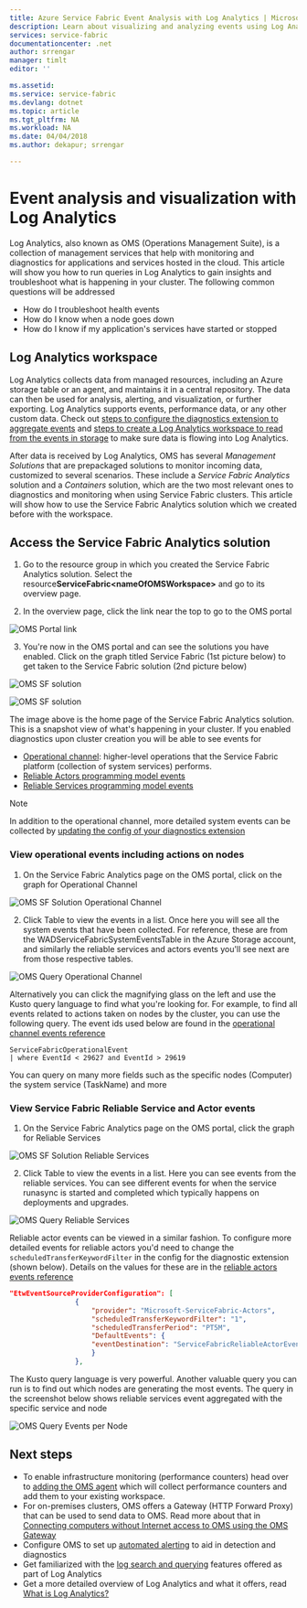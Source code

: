 ```yaml
---
title: Azure Service Fabric Event Analysis with Log Analytics | Microsoft Docs
description: Learn about visualizing and analyzing events using Log Analytics for monitoring and diagnostics of Azure Service Fabric clusters.
services: service-fabric
documentationcenter: .net
author: srrengar
manager: timlt
editor: ''

ms.assetid:
ms.service: service-fabric
ms.devlang: dotnet
ms.topic: article
ms.tgt_pltfrm: NA
ms.workload: NA
ms.date: 04/04/2018
ms.author: dekapur; srrengar

---
```


# Event analysis and visualization with Log Analytics

Log Analytics, also known as OMS (Operations Management Suite), is a collection of management services that help with monitoring and diagnostics for applications and services hosted in the cloud. This article will show you how to run queries in Log Analytics to gain insights and troubleshoot what is happening in your cluster. The following common questions will be addressed

* How do I troubleshoot health events
* How do I know when a node goes down
* How do I know if my application's services have started or stopped

## Log Analytics workspace

Log Analytics collects data from managed resources, including an Azure storage table or an agent, and maintains it in a central repository. The data can then be used for analysis, alerting, and visualization, or further exporting. Log Analytics supports events, performance data, or any other custom data. Check out [steps to configure the diagnostics extension to aggregate events](service-fabric-diagnostics-event-aggregation-wad.md) and [steps to create a Log Analytics workspace to read from the events in storage](service-fabric-diagnostics-oms-setup.md) to make sure data is flowing into Log Analytics.

After data is received by Log Analytics, OMS has several *Management Solutions* that are prepackaged solutions to monitor incoming data, customized to several scenarios. These include a *Service Fabric Analytics* solution and a *Containers* solution, which are the two most relevant ones to diagnostics and monitoring when using Service Fabric clusters. This article will show how to use the Service Fabric Analytics solution which we created before with the workspace.

## Access the Service Fabric Analytics solution

1. Go to the resource group in which you created the Service Fabric Analytics solution. Select the resource**ServiceFabric\<nameOfOMSWorkspace\>** and go to its overview page.

2. In the overview page, click the link near the top to go to the OMS portal

![OMS Portal link](media/service-fabric-diagnostics-event-analysis-oms/oms-portal-link.png)

3. You're now in the OMS portal and can see the solutions you have enabled. Click on the graph titled Service Fabric (1st picture below) to get taken to the Service Fabric solution (2nd picture below)

![OMS SF solution](media/service-fabric-diagnostics-event-analysis-oms/oms-workspace-all-solutions.png)

![OMS SF solution](media/service-fabric-diagnostics-event-analysis-oms/service-fabric-analytics-new.png)

The image above is the home page of the Service Fabric Analytics solution. This is a snapshot view of what's happening in your cluster. If you enabled diagnostics upon cluster creation you will be able to see events for 

* [Operational channel](service-fabric-diagnostics-event-generation-operational.md): higher-level operations that the Service Fabric platform (collection of system services) performs.
* [Reliable Actors programming model events](service-fabric-reliable-actors-diagnostics.md)
* [Reliable Services programming model events](service-fabric-reliable-services-diagnostics.md)

>[!NOTE]
>In addition to the operational channel, more detailed system events can be collected by [updating the config of your diagnostics extension](service-fabric-diagnostics-event-aggregation-wad.md#log-collection-configurations)

### View operational events including actions on nodes

1. On the Service Fabric Analytics page on the OMS portal, click on the graph for Operational Channel

![OMS SF Solution Operational Channel](media/service-fabric-diagnostics-event-analysis-oms/service-fabric-analytics-new-operational.png)

2. Click Table to view the events in a list. 
Once here you will see all the system events that have been collected. For reference, these are from the WADServiceFabricSystemEventsTable in the Azure Storage account, and similarly the reliable services and actors events you'll see next are from those respective tables.

![OMS Query Operational Channel](media/service-fabric-diagnostics-event-analysis-oms/oms-query-operational-channel.png)

Alternatively you can click the magnifying glass on the left and use the Kusto query language to find what you're looking for. For example, to find all events related to actions taken on nodes by the cluster, you can use the following query. The event ids used below are found in the [operational channel events reference](service-fabric-diagnostics-event-generation-operational.md)

```kusto
ServiceFabricOperationalEvent
| where EventId < 29627 and EventId > 29619 
```
You can query on many more fields such as the specific nodes (Computer) the system service (TaskName) and more

### View Service Fabric Reliable Service and Actor events

1. On the Service Fabric Analytics page on the OMS portal, click the graph for Reliable Services

![OMS SF Solution Reliable Services](media/service-fabric-diagnostics-event-analysis-oms/service-fabric-analytics-reliable-services.png)

2. Click Table to view the events in a list. Here you can see events from the reliable services. You can see different events for when the service runasync is started and completed which typically happens on deployments and upgrades. 

![OMS Query Reliable Services](media/service-fabric-diagnostics-event-analysis-oms/oms-query-reliable-services.png)

Reliable actor events can be viewed in a similar fashion. To configure more detailed events for reliable actors you'd need to change the `scheduledTransferKeywordFilter` in the config for the diagnostic extension (shown below). Details on the values for these are in the [reliable actors events reference](service-fabric-reliable-actors-diagnostics.md#keywords)

```json
"EtwEventSourceProviderConfiguration": [
                {
                    "provider": "Microsoft-ServiceFabric-Actors",
                    "scheduledTransferKeywordFilter": "1",
                    "scheduledTransferPeriod": "PT5M",
                    "DefaultEvents": {
                    "eventDestination": "ServiceFabricReliableActorEventTable"
                    }
                },
```

The Kusto query language is very powerful. Another valuable query you can run is to find out which nodes are generating the most events. The query in the screenshot below shows reliable services event aggregated with the specific service and node

![OMS Query Events per Node](media/service-fabric-diagnostics-event-analysis-oms/oms-query-events-per-node.png)

## Next steps

* To enable infrastructure monitoring (performance counters) head over to [adding the OMS agent](service-fabric-diagnostics-oms-agent.md) which will collect performance counters and add them to your existing workspace.
* For on-premises clusters, OMS offers a Gateway (HTTP Forward Proxy) that can be used to send data to OMS. Read more about that in [Connecting computers without Internet access to OMS using the OMS Gateway](../log-analytics/log-analytics-oms-gateway.md)
* Configure OMS to set up [automated alerting](../log-analytics/log-analytics-alerts.md) to aid in detection and diagnostics
* Get familiarized with the [log search and querying](../log-analytics/log-analytics-log-searches.md) features offered as part of Log Analytics
* Get a more detailed overview of Log Analytics and what it offers, read [What is Log Analytics?](../operations-management-suite/operations-management-suite-overview.md)

